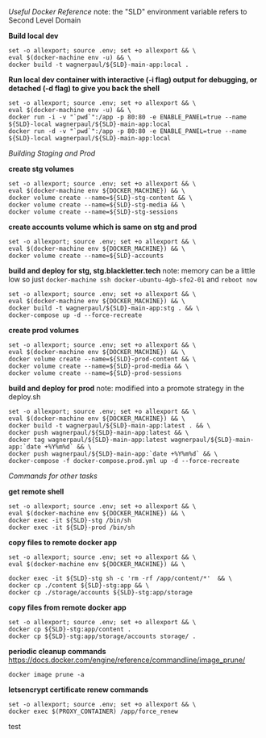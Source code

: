 *Useful Docker Reference*
note: the "SLD" environment variable refers to Second Level Domain


**Build local dev**
    
    set -o allexport; source .env; set +o allexport && \
    eval $(docker-machine env -u) && \
    docker build -t wagnerpaul/${SLD}-main-app:local .

**Run local dev container with interactive (-i flag) output for debugging, or detached (-d flag) to give you back the shell**

    set -o allexport; source .env; set +o allexport && \
    eval $(docker-machine env -u) && \
    docker run -i -v "`pwd`":/app -p 80:80 -e ENABLE_PANEL=true --name ${SLD}-local wagnerpaul/${SLD}-main-app:local
    docker run -d -v "`pwd`":/app -p 80:80 -e ENABLE_PANEL=true --name ${SLD}-local wagnerpaul/${SLD}-main-app:local



*Building Staging and Prod*

**create stg volumes**

    set -o allexport; source .env; set +o allexport && \
    eval $(docker-machine env ${DOCKER_MACHINE}) && \
    docker volume create --name=${SLD}-stg-content && \
    docker volume create --name=${SLD}-stg-media && \
    docker volume create --name=${SLD}-stg-sessions

**create accounts volume which is same on stg and prod**

    set -o allexport; source .env; set +o allexport && \
    eval $(docker-machine env ${DOCKER_MACHINE}) && \
    docker volume create --name=${SLD}-accounts

**build and deploy for stg, stg.blackletter.tech**
note: memory can be a little low so just `docker-machine ssh docker-ubuntu-4gb-sfo2-01` and `reboot now`

    set -o allexport; source .env; set +o allexport && \
    eval $(docker-machine env ${DOCKER_MACHINE}) && \
    docker build -t wagnerpaul/${SLD}-main-app:stg . && \
    docker-compose up -d --force-recreate

**create prod volumes**

    set -o allexport; source .env; set +o allexport && \
    eval $(docker-machine env ${DOCKER_MACHINE}) && \
    docker volume create --name=${SLD}-prod-content && \
    docker volume create --name=${SLD}-prod-media && \
    docker volume create --name=${SLD}-prod-sessions

**build and deploy for prod**
note: modified into a promote strategy in the deploy.sh

    set -o allexport; source .env; set +o allexport && \
    eval $(docker-machine env ${DOCKER_MACHINE}) && \
    docker build -t wagnerpaul/${SLD}-main-app:latest . && \
    docker push wagnerpaul/${SLD}-main-app:latest && \
    docker tag wagnerpaul/${SLD}-main-app:latest wagnerpaul/${SLD}-main-app:`date +%Y%m%d` && \
    docker push wagnerpaul/${SLD}-main-app:`date +%Y%m%d` && \
    docker-compose -f docker-compose.prod.yml up -d --force-recreate



*Commands for other tasks*

**get remote shell**
    
    set -o allexport; source .env; set +o allexport && \
    eval $(docker-machine env ${DOCKER_MACHINE}) && \
    docker exec -it ${SLD}-stg /bin/sh   
    docker exec -it ${SLD}-prod /bin/sh

**copy files to remote docker app**
    
    set -o allexport; source .env; set +o allexport && \
    eval $(docker-machine env ${DOCKER_MACHINE}) && \

    docker exec -it ${SLD}-stg sh -c 'rm -rf /app/content/*'  && \
    docker cp ./content ${SLD}-stg:app && \
    docker cp ./storage/accounts ${SLD}-stg:app/storage



**copy files from remote docker app**

    set -o allexport; source .env; set +o allexport && \
    docker cp ${SLD}-stg:app/content .
    docker cp ${SLD}-stg:app/storage/accounts storage/ .

**periodic cleanup commands**
https://docs.docker.com/engine/reference/commandline/image_prune/
    
    docker image prune -a

**letsencrypt certificate renew commands**

    set -o allexport; source .env; set +o allexport && \
    docker exec $(PROXY_CONTAINER) /app/force_renew

test
